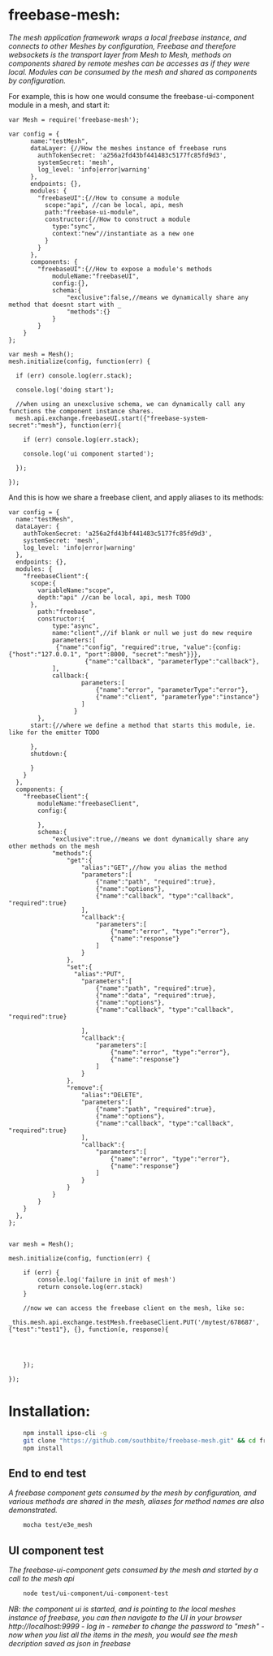 freebase-mesh:
==========
*The mesh application framework wraps a local freebase instance, and connects to other Meshes by configuration, Freebase and therefore websockets is the transport layer from Mesh to Mesh, methods on components shared by remote meshes can be accesses as if they were local. Modules can be consumed by the mesh and shared as components by configuration.*

For example, this is how one would consume the freebase-ui-component module in a mesh, and start it:

	var Mesh = require('freebase-mesh');

	var config = {
	      name:"testMesh",
	      dataLayer: {//How the meshes instance of freebase runs
	        authTokenSecret: 'a256a2fd43bf441483c5177fc85fd9d3',
	        systemSecret: 'mesh',
	        log_level: 'info|error|warning'
	      },
	      endpoints: {},
	      modules: {
	      	"freebaseUI":{//How to consume a module
	          scope:"api", //can be local, api, mesh
	      	  path:"freebase-ui-module",
	      	  constructor:{//How to construct a module
	            type:"sync",
	            context:"new"//instantiate as a new one
	          }
	      	}
	      },
	      components: {
	      	"freebaseUI":{//How to expose a module's methods
	      		moduleName:"freebaseUI",
	      		config:{},
	      		schema:{
	      			"exclusive":false,//means we dynamically share any method that doesnt start with _
	      			"methods":{}
	      		}
	      	}
	    }
	};

	var mesh = Mesh();
	mesh.initialize(config, function(err) {

	  if (err) console.log(err.stack);

	  console.log('doing start');

	  //when using an unexclusive schema, we can dynamically call any functions the component instance shares.
	  mesh.api.exchange.freebaseUI.start({"freebase-system-secret":"mesh"}, function(err){

	  	if (err) console.log(err.stack);

	  	console.log('ui component started');

	  });

	});

And this is how we share a freebase client, and apply aliases to its methods:

	var config = {
	  name:"testMesh",
	  dataLayer: {
	    authTokenSecret: 'a256a2fd43bf441483c5177fc85fd9d3',
	    systemSecret: 'mesh',
	    log_level: 'info|error|warning'
	  },
	  endpoints: {},
	  modules: {
	  	"freebaseClient":{
	      scope:{
	        variableName:"scope",
	        depth:"api" //can be local, api, mesh TODO
	      },
	  		path:"freebase",
	  		constructor:{
	  			type:"async",
	  			name:"client",//if blank or null we just do new require
	  			parameters:[
	  			 {"name":"config", "required":true, "value":{config:{"host":"127.0.0.1", "port":8000, "secret":"mesh"}}},
						 {"name":"callback", "parameterType":"callback"},    
	  			],
	  			callback:{
						parameters:[
							{"name":"error", "parameterType":"error"},
		  					{"name":"client", "parameterType":"instance"}
						]
					  }
	  		},
	      start:{//where we define a method that starts this module, ie. like for the emitter TODO

	      },
	      shutdown:{

	      }
	  	}
	  },
	  components: {
	  	"freebaseClient":{
	  		moduleName:"freebaseClient",
	  		config:{

	  		},
	  		schema:{
	  			"exclusive":true,//means we dont dynamically share any other methods on the mesh
	  			"methods":{
	  				"get":{
	      				"alias":"GET",//how you alias the method
	      				"parameters":[
	      					{"name":"path", "required":true},
	      					{"name":"options"},
	      					{"name":"callback", "type":"callback", "required":true}
	      				],
	      				"callback":{
	      					"parameters":[
		  						{"name":"error", "type":"error"},
		  						{"name":"response"}
		  					]
	      				}
	      			},
	      			"set":{
	      			  "alias":"PUT",
	  				    "parameters":[
	  				   		{"name":"path", "required":true},
	  				   		{"name":"data", "required":true},
	  				   		{"name":"options"},
	              			{"name":"callback", "type":"callback", "required":true}
	  				   		
	  				   	],
	      				"callback":{
	      					"parameters":[
		  						{"name":"error", "type":"error"},
		  						{"name":"response"}
		  					]
	      				}
	      			},
	      			"remove":{
	      				"alias":"DELETE",
	  				    "parameters":[
	  				    	{"name":"path", "required":true},
	  				    	{"name":"options"},
	  				    	{"name":"callback", "type":"callback", "required":true}
	  				    ],
	      				"callback":{
	      					"parameters":[
		  						{"name":"error", "type":"error"},
		  						{"name":"response"}
		  					]
	      				}
	      			}
	      		}
	  		}
	  	}
	  },
	};


    var mesh = Mesh();
    
    mesh.initialize(config, function(err) {

	    if (err) {
	        console.log('failure in init of mesh')
	        return console.log(err.stack)
	    }

	    //now we can access the freebase client on the mesh, like so:
	    _this.mesh.api.exchange.testMesh.freebaseClient.PUT('/mytest/678687', {"test":"test1"}, {}, function(e, response){

	         

	         
	    });

    });


Installation:
==========
```bash
	npm install ipso-cli -g
	git clone "https://github.com/southbite/freebase-mesh.git" && cd freebase-mesh
	npm install
```
End to end test
---------------
*A freebase component gets consumed by the mesh by configuration, and various methods are shared in the mesh, aliases for method names are also demonstrated.*
```bash
	mocha test/e3e_mesh
```
UI component test
---------------
*The freebase-ui-component gets consumed by the mesh and started by a call to the mesh api*
```bash
	node test/ui-component/ui-component-test
```
*NB: the component ui is started, and is pointing to the local meshes instance of freebase, you can then navigate to the UI in your browser http://localhost:9999 - log in - remeber to change the password to "mesh" - now when you list all the items in the mesh, you would see the mesh decription saved as json in freebase*




